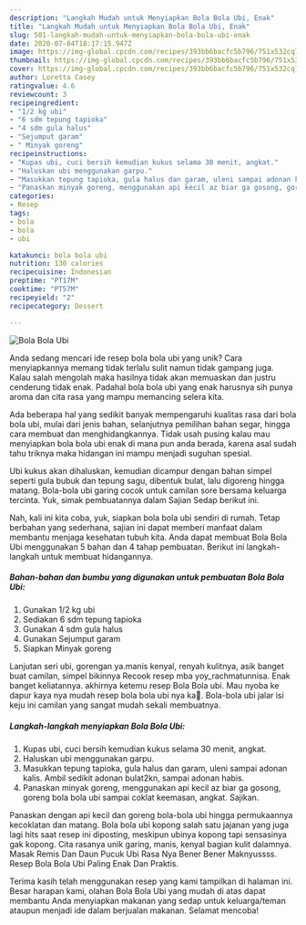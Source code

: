 ```yaml
---
description: "Langkah Mudah untuk Menyiapkan Bola Bola Ubi, Enak"
title: "Langkah Mudah untuk Menyiapkan Bola Bola Ubi, Enak"
slug: 501-langkah-mudah-untuk-menyiapkan-bola-bola-ubi-enak
date: 2020-07-04T18:17:15.947Z
image: https://img-global.cpcdn.com/recipes/393bb6bacfc5b796/751x532cq70/bola-bola-ubi-foto-resep-utama.jpg
thumbnail: https://img-global.cpcdn.com/recipes/393bb6bacfc5b796/751x532cq70/bola-bola-ubi-foto-resep-utama.jpg
cover: https://img-global.cpcdn.com/recipes/393bb6bacfc5b796/751x532cq70/bola-bola-ubi-foto-resep-utama.jpg
author: Loretta Casey
ratingvalue: 4.6
reviewcount: 3
recipeingredient:
- "1/2 kg ubi"
- "6 sdm tepung tapioka"
- "4 sdm gula halus"
- "Sejumput garam"
- " Minyak goreng"
recipeinstructions:
- "Kupas ubi, cuci bersih kemudian kukus selama 30 menit, angkat."
- "Haluskan ubi menggunakan garpu."
- "Masukkan tepung tapioka, gula halus dan garam, uleni sampai adonan kalis. Ambil sedikit adonan bulat2kn, sampai adonan habis."
- "Panaskan minyak goreng, menggunakan api kecil az biar ga gosong, goreng bola bola ubi sampai coklat keemasan, angkat. Sajikan."
categories:
- Resep
tags:
- bola
- bola
- ubi

katakunci: bola bola ubi 
nutrition: 130 calories
recipecuisine: Indonesian
preptime: "PT17M"
cooktime: "PT57M"
recipeyield: "2"
recipecategory: Dessert

---
```



![Bola Bola Ubi](https://img-global.cpcdn.com/recipes/393bb6bacfc5b796/751x532cq70/bola-bola-ubi-foto-resep-utama.jpg)

Anda sedang mencari ide resep bola bola ubi yang unik? Cara menyiapkannya memang tidak terlalu sulit namun tidak gampang juga. Kalau salah mengolah maka hasilnya tidak akan memuaskan dan justru cenderung tidak enak. Padahal bola bola ubi yang enak harusnya sih punya aroma dan cita rasa yang mampu memancing selera kita.

Ada beberapa hal yang sedikit banyak mempengaruhi kualitas rasa dari bola bola ubi, mulai dari jenis bahan, selanjutnya pemilihan bahan segar, hingga cara membuat dan menghidangkannya. Tidak usah pusing kalau mau menyiapkan bola bola ubi enak di mana pun anda berada, karena asal sudah tahu triknya maka hidangan ini mampu menjadi suguhan spesial.

Ubi kukus akan dihaluskan, kemudian dicampur dengan bahan simpel seperti gula bubuk dan tepung sagu, dibentuk bulat, lalu digoreng hingga matang. Bola-bola ubi garing cocok untuk camilan sore bersama keluarga tercinta. Yuk, simak pembuatannya dalam Sajian Sedap berikut ini.


Nah, kali ini kita coba, yuk, siapkan bola bola ubi sendiri di rumah. Tetap berbahan yang sederhana, sajian ini dapat memberi manfaat dalam membantu menjaga kesehatan tubuh kita. Anda dapat membuat Bola Bola Ubi menggunakan 5 bahan dan 4 tahap pembuatan. Berikut ini langkah-langkah untuk membuat hidangannya.

<!--inarticleads1-->

##### Bahan-bahan dan bumbu yang digunakan untuk pembuatan Bola Bola Ubi:

1. Gunakan 1/2 kg ubi
1. Sediakan 6 sdm tepung tapioka
1. Gunakan 4 sdm gula halus
1. Gunakan Sejumput garam
1. Siapkan  Minyak goreng


Lanjutan seri ubi, gorengan ya.manis kenyal, renyah kulitnya, asik banget buat camilan, simpel bikinnya Recook resep mba yoy_rachmatunnisa. Enak banget keliatannya. akhirnya ketemu resep Bola Bola ubi. Mau nyoba ke dapur kaya nya mudah resep bola bola ubi nya ka🙏. Bola-bola ubi jalar isi keju ini camilan yang sangat mudah sekali membuatnya. 

<!--inarticleads2-->

##### Langkah-langkah menyiapkan Bola Bola Ubi:

1. Kupas ubi, cuci bersih kemudian kukus selama 30 menit, angkat.
1. Haluskan ubi menggunakan garpu.
1. Masukkan tepung tapioka, gula halus dan garam, uleni sampai adonan kalis. Ambil sedikit adonan bulat2kn, sampai adonan habis.
1. Panaskan minyak goreng, menggunakan api kecil az biar ga gosong, goreng bola bola ubi sampai coklat keemasan, angkat. Sajikan.


Panaskan dengan api kecil dan goreng bola-bola ubi hingga permukaannya kecoklatan dan matang. Bola bola ubi kopong salah satu jajanan yang juga lagi hits saat resep ini diposting, meskipun ubinya kopong tapi sensasinya gak kopong. Cita rasanya unik garing, manis, kenyal bagian kulit dalamnya. Masak Remis Dan Daun Pucuk Ubi Rasa Nya Bener Bener Maknyussss. Resep Bola Bola Ubi Paling Enak Dan Praktis. 

Terima kasih telah menggunakan resep yang kami tampilkan di halaman ini. Besar harapan kami, olahan Bola Bola Ubi yang mudah di atas dapat membantu Anda menyiapkan makanan yang sedap untuk keluarga/teman ataupun menjadi ide dalam berjualan makanan. Selamat mencoba!
